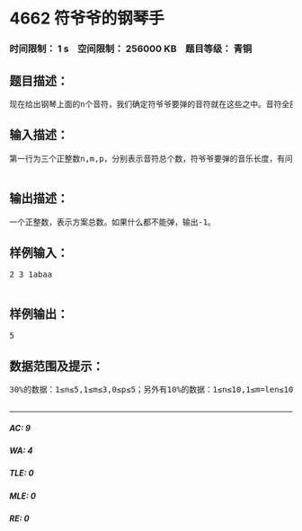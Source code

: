 # 4662 符爷爷的钢琴手   
### 时间限制： 1 s&nbsp;&nbsp;&nbsp;&nbsp;空间限制： 256000 KB&nbsp;&nbsp;&nbsp;&nbsp;题目等级： 青铜  
## 题目描述：  

<pre>
现在给出钢琴上面的n个音符，我们确定符爷爷要弹的音符就在这些之中。音符全部用小写字母表示。符爷爷只记得有些音乐片段是明显有问题的，这些音乐片段由若干个音符组成。问如果符爷爷要弹由m个音符组成的音乐，但是这段音乐不包括那些有问题的片段（当然也不能就是那些片段），有多少种弹奏的方案？
</pre>
  
  
## 输入描述：  

<pre>
第一行为三个正整数n,m,p，分别表示音符总个数，符爷爷要弹的音乐长度，有问题的音乐片段的个数；第二行为一个长度为n的字符串dict，表示n个音符，保证互不相同；接下来有p行，对于第i行为一个字符串chi，表示第i个有问题的音乐片段。  

</pre>
  
  
## 输出描述：  

<pre>
一个正整数，表示方案总数。如果什么都不能弹，输出-1。
</pre>
  
  
## 样例输入：  

<pre>
2 3 1abaa  

</pre>
  
  
## 样例输出：  

<pre>
5
</pre>
  
  
## 数据范围及提示：  

<pre>
30%的数据：1≤n≤5,1≤m≤3,0≤p≤5；另外有10%的数据：1≤n≤10,1≤m=len≤10,0≤p≤10，其中len表示每一个有问题的片段长度。60%的数据：1≤n≤20,1≤m≤20,0≤p≤10；100%的数据：1≤n≤25,1≤m≤50,0≤p≤10。  

</pre>
  
  
***  

##### AC: 9  
##### WA: 4  
##### TLE: 0  
##### MLE: 0  
##### RE: 0  
